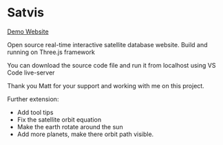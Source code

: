 # Satvis

[Demo Website](http://satnet.matthassing.nl)

Open source real-time interactive satellite database website. Build and running on Three.js framework

You can download the source code file and run it from localhost using VS Code live-server


Thank you Matt for your support and working with me on this project.

Further extension:
- Add tool tips
- Fix the satellite orbit equation
- Make the earth rotate around the sun
- Add more planets, make there orbit path visible.
